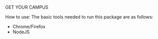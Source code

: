 GET YOUR CAMPUS

How to use: 
The basic tools needed to run this package are as follows:
   - Chrome/Firefox
   - NodeJS
 

